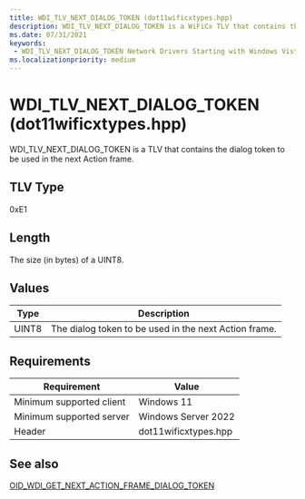 ```yaml
---
title: WDI_TLV_NEXT_DIALOG_TOKEN (dot11wificxtypes.hpp)
description: WDI_TLV_NEXT_DIALOG_TOKEN is a WiFiCx TLV that contains the dialog token to be used in the next Action frame.
ms.date: 07/31/2021
keywords:
 - WDI_TLV_NEXT_DIALOG_TOKEN Network Drivers Starting with Windows Vista
ms.localizationpriority: medium
---
```


# WDI\_TLV\_NEXT\_DIALOG\_TOKEN (dot11wificxtypes.hpp)


WDI\_TLV\_NEXT\_DIALOG\_TOKEN is a TLV that contains the dialog token to be used in the next Action frame.

## TLV Type


0xE1

## Length


The size (in bytes) of a UINT8.

## Values


| Type  | Description                                           |
|-------|-------------------------------------------------------|
| UINT8 | The dialog token to be used in the next Action frame. |

 

## Requirements

|Requirement|Value|
|--- |--- |
|Minimum supported client|Windows 11|
|Minimum supported server|Windows Server 2022|
|Header|dot11wificxtypes.hpp|

## See also


[OID\_WDI\_GET\_NEXT\_ACTION\_FRAME\_DIALOG\_TOKEN](./oid-wdi-get-next-action-frame-dialog-token.md)

 


